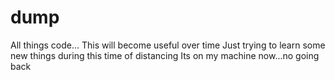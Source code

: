 # dump
All things code...
This will become useful over time
Just trying to learn some new things during this time of distancing
Its on my machine now...no going back
